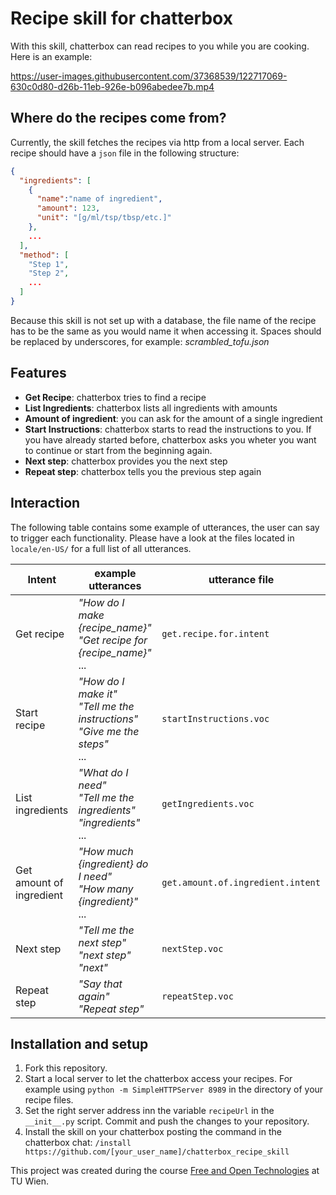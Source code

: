 # Recipe skill for chatterbox

With this skill, chatterbox can read recipes to you while you are cooking. 
Here is an example:

https://user-images.githubusercontent.com/37368539/122717069-630c0d80-d26b-11eb-926e-b096abedee7b.mp4


## Where do the recipes come from?
Currently, the skill fetches the recipes via http from a local server. Each recipe should have a `json` file in the following structure:
```json
{
  "ingredients": [
    {
      "name":"name of ingredient",
      "amount": 123,
      "unit": "[g/ml/tsp/tbsp/etc.]"
    },
    ...
  ],
  "method": [
    "Step 1",
    "Step 2", 
    ...
  ]  
}
```

Because this skill is not set up with a database, the file name of the recipe has to be the same as you would name it when accessing it. Spaces should be replaced by underscores, for example: _scrambled_tofu.json_ 

## Features 
* **Get Recipe**: chatterbox tries to find a recipe
* **List Ingredients**: chatterbox lists all ingredients with amounts
* **Amount of ingredient**: you can ask for the amount of a single ingredient
* **Start Instructions**: chatterbox starts to read the instructions to you. If you have already started before, chatterbox asks you wheter you want to continue or start from the beginning again.
* **Next step**: chatterbox provides you the next step
* **Repeat step**: chatterbox tells you the previous step again

## Interaction 
The following table contains some example of utterances, the user can say to trigger each functionality. Please have a look at the files located in `locale/en-US/` for a full list of all utterances. 

Intent  | example utterances  |  utterance file
--|---|--
Get recipe  | _"How do I make {recipe_name}"_ <br /> _"Get recipe for {recipe_name}"_ <br /> ...  |  `get.recipe.for.intent`
Start recipe  | _"How do I make it"_ <br /> _"Tell me the instructions"_ <br /> _"Give me the steps"_ <br  /> ...   |  `startInstructions.voc`
List ingredients  | _"What do I need"_ <br /> _"Tell me the ingredients"_ <br /> _"ingredients"_ <br /> ...  | `getIngredients.voc`  
Get amount of ingredient  | _"How much {ingredient} do I need"_ <br /> _"How many {ingredient}"_ <br /> ... | `get.amount.of.ingredient.intent` 
Next step  | _"Tell me the next step"_ <br /> _"next step"_ <br /> _"next"_  |  `nextStep.voc` 
Repeat step  | _"Say that again"_ <br /> _"Repeat step"_ | `repeatStep.voc`  

## Installation and setup
1. Fork this repository.
2. Start a local server to let the chatterbox access your recipes. For example using `python -m SimpleHTTPServer 8989` in the directory of your recipe files.
3. Set the right server address inn the variable `recipeUrl` in the `__init__.py` script. Commit and push the changes to your repository.  
4. Install the skill on your chatterbox posting the command in the chatterbox chat: 
`/install https://github.com/[your_user_name]/chatterbox_recipe_skill` 


This project was created during the course [Free and Open Technologies](https://tiss.tuwien.ac.at/course/courseDetails.xhtml?dswid=5216&dsrid=697&courseNr=193093&semester=2021S) at TU Wien.

